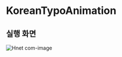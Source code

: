 # KoreanTypoAnimation
## 실행 화면
![Hnet com-image](https://user-images.githubusercontent.com/72729784/147822127-f0086d17-be6d-4d5c-9fe3-a30c812a8fae.gif)
